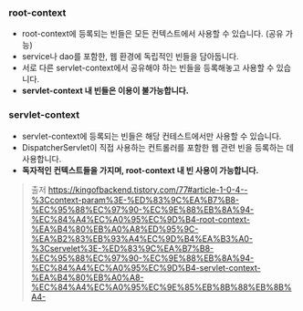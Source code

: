 ### root-context

- root-context에 등록되는 빈들은 모든 컨텍스트에서 사용할 수 있습니다. (공유 가능)
- service나 dao를 포함한, 웹 환경에 독립적인 빈들을 담아둡니다.
- 서로 다른 servlet-context에서 공유해야 하는 빈들을 등록해놓고 사용할 수 있습니다.
- **servlet-context 내 빈들은 이용이 불가능합니다.**

### servlet-context

- servlet-context에 등록되는 빈들은 해당 컨테스트에서만 사용할 수 있습니다.
- DispatcherServlet이 직접 사용하는 컨트롤러를 포함한 웹 관련 빈을 등록하는 데 사용합니다.
- **독자적인 컨텍스트들을 가지며, root-context 내 빈 사용이 가능합니다.**

>출저
>https://kingofbackend.tistory.com/77#article-1-0-4--%3Ccontext-param%3E-%ED%83%9C%EA%B7%B8-%EC%95%88%EC%97%90-%EC%9E%88%EB%8A%94-%EC%84%A4%EC%A0%95%EC%9D%B4-root-context-%EA%B4%80%EB%A0%A8%ED%95%9C-%EA%B2%83%EB%93%A4%EC%9D%B4%EA%B3%A0-%3Cservelet%3E-%ED%83%9C%EA%B7%B8-%EC%95%88%EC%97%90-%EC%9E%88%EB%8A%94-%EC%84%A4%EC%A0%95%EC%9D%B4-servlet-context-%EA%B4%80%EB%A0%A8-%EC%84%A4%EC%A0%95%EC%9E%85%EB%8B%88%EB%8B%A4-